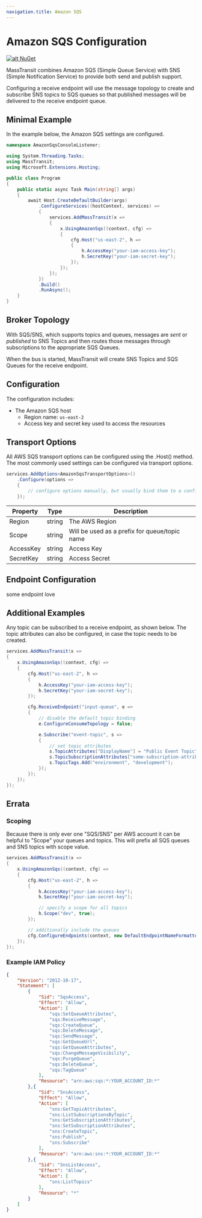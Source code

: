 ```yaml
---
navigation.title: Amazon SQS
---
```


# Amazon SQS Configuration

[![alt NuGet](https://img.shields.io/nuget/v/MassTransit.AmazonSQS.svg "NuGet")](https://nuget.org/packages/MassTransit.AmazonSQS/)


MassTransit combines Amazon SQS (Simple Queue Service) with SNS (Simple Notification Service) to provide both send and publish support.

Configuring a receive endpoint will use the message topology to create and subscribe SNS topics to SQS queues so that published messages will be delivered to the receive endpoint queue.

## Minimal Example 

In the example below, the Amazon SQS settings are configured.

```csharp
namespace AmazonSqsConsoleListener;

using System.Threading.Tasks;
using MassTransit;
using Microsoft.Extensions.Hosting;

public class Program
{
    public static async Task Main(string[] args)
    {
        await Host.CreateDefaultBuilder(args)
            .ConfigureServices((hostContext, services) =>
            {
                services.AddMassTransit(x =>
                {
                    x.UsingAmazonSqs((context, cfg) =>
                    {
                        cfg.Host("us-east-2", h =>
                        {
                            h.AccessKey("your-iam-access-key");
                            h.SecretKey("your-iam-secret-key");
                        });
                    });
                });
            })
            .Build()
            .RunAsync();
    }
}
```

## Broker Topology

With SQS/SNS, which supports topics and queues, messages are _sent_ or _published_ to SNS Topics and then routes those messages through subscriptions to the appropriate SQS Queues.

When the bus is started, MassTransit will create SNS Topics and SQS Queues for the receive endpoint.

## Configuration

The configuration includes:

* The Amazon SQS host
  - Region name: `us-east-2`
  - Access key and secret key used to access the resources



## Transport Options

All AWS SQS transport options can be configured using the .Host() method. The most commonly used settings can be configured via transport options.

```csharp
services.AddOptions<AmazonSqsTransportOptions>()
    .Configure(options =>
    {
        // configure options manually, but usually bind them to a configuration section
    });
```

| Property  | Type   | Description                                   |
|-----------|--------|-----------------------------------------------|
| Region    | string | The AWS Region                                |
| Scope     | string | Will be used as a prefix for queue/topic name |
| AccessKey | string | Access Key                                    |
| SecretKey | string | Access Secret                                 |


## Endpoint Configuration

some endpoint love

## Additional Examples

Any topic can be subscribed to a receive endpoint, as shown below. The topic attributes can also be configured, in case the topic needs to be created.

```csharp
services.AddMassTransit(x =>
{
    x.UsingAmazonSqs((context, cfg) =>
    {
        cfg.Host("us-east-2", h =>
        {
            h.AccessKey("your-iam-access-key");
            h.SecretKey("your-iam-secret-key");
        });

        cfg.ReceiveEndpoint("input-queue", e =>
        {
            // disable the default topic binding
            e.ConfigureConsumeTopology = false;

            e.Subscribe("event-topic", s =>
            {
                // set topic attributes
                s.TopicAttributes["DisplayName"] = "Public Event Topic";
                s.TopicSubscriptionAttributes["some-subscription-attribute"] = "some-attribute-value";
                s.TopicTags.Add("environment", "development");
            });
        });
    });
});
```

## Errata

### Scoping

Because there is only ever one "SQS/SNS" per AWS account it can be helpful to "Scope" your queues and topics. This will prefix all SQS queues and SNS topics with scope value.

```csharp
services.AddMassTransit(x =>
{
    x.UsingAmazonSqs((context, cfg) =>
    {
        cfg.Host("us-east-2", h =>
        {
            h.AccessKey("your-iam-access-key");
            h.SecretKey("your-iam-secret-key");

            // specify a scope for all topics
            h.Scope("dev", true);
        });

        // additionally include the queues
        cfg.ConfigureEndpoints(context, new DefaultEndpointNameFormatter("dev-", false));
    });
});
```

### Example IAM Policy

```json
{
    "Version": "2012-10-17",
    "Statement": [
        {
            "Sid": "SqsAccess",
            "Effect": "Allow",
            "Action": [
                "sqs:SetQueueAttributes",
                "sqs:ReceiveMessage",
                "sqs:CreateQueue",
                "sqs:DeleteMessage",
                "sqs:SendMessage",
                "sqs:GetQueueUrl",
                "sqs:GetQueueAttributes",
                "sqs:ChangeMessageVisibility",
                "sqs:PurgeQueue",
                "sqs:DeleteQueue",
                "sqs:TagQueue"
            ],
            "Resource": "arn:aws:sqs:*:YOUR_ACCOUNT_ID:*"
        },{
            "Sid": "SnsAccess",
            "Effect": "Allow",
            "Action": [
                "sns:GetTopicAttributes",
                "sns:ListSubscriptionsByTopic",
                "sns:GetSubscriptionAttributes",
                "sns:SetSubscriptionAttributes",
                "sns:CreateTopic",
                "sns:Publish",
                "sns:Subscribe"
            ],
            "Resource": "arn:aws:sns:*:YOUR_ACCOUNT_ID:*"
        },{
            "Sid": "SnsListAccess",
            "Effect": "Allow",
            "Action": [
                "sns:ListTopics"
            ],
            "Resource": "*"
        }
    ]
}
```
